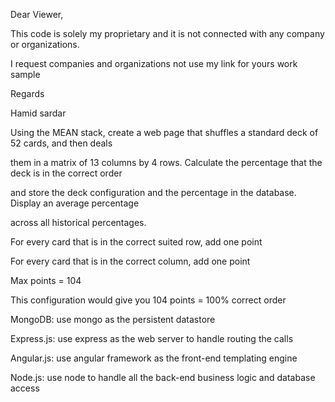 Dear Viewer,

This code is solely my proprietary and it is not connected with any company or organizations.

I request companies and organizations not use my link for yours work sample

Regards

Hamid sardar

Using the MEAN stack, create a web page that shuffles a standard deck of 52 cards, and then deals 

them in a matrix of 13 columns by 4 rows. Calculate the percentage that the deck is in the correct order 

and store the deck configuration and the percentage in the database. Display an average percentage 

across all historical percentages.

For every card that is in the correct suited row, add one point

For every card that is in the correct column, add one point

Max points = 104

This configuration would give you 104 points = 100% correct order

MongoDB: use mongo as the persistent datastore

Express.js: use express as the web server to handle routing the calls

Angular.js: use angular framework as the front-end templating engine

Node.js: use node to handle all the back-end business logic and database access
